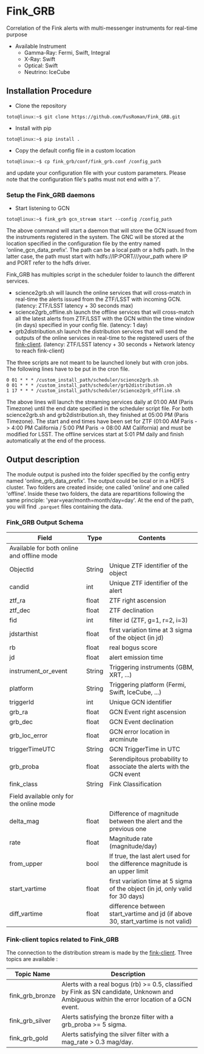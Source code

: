 # Fink_GRB
Correlation of the Fink alerts with multi-messenger instruments for real-time purpose
* Available Instrument
    * Gamma-Ray: Fermi, Swift, Integral
    * X-Ray: Swift
    * Optical: Swift
    * Neutrino: IceCube

## Installation Procedure

* Clone the repository
```console
toto@linux:~$ git clone https://github.com/FusRoman/Fink_GRB.git
```
* Install with pip
```console
toto@linux:~$ pip install .
```
* Copy the default config file in a custom location
```console
toto@linux:~$ cp fink_grb/conf/fink_grb.conf /config_path
```
and update your configuration file with your custom parameters.
Please note that the configuration file's paths must not end with a '/'.

### Setup the Fink_GRB daemons
* Start listening to GCN
```console
toto@linux:~$ fink_grb gcn_stream start --config /config_path 
```
The above command will start a daemon that will store the GCN issued from the instruments registered in the system. The GNC will be stored at the location specified in the configuration file by the entry named 'online_gcn_data_prefix'. The path can be a local path or a hdfs path. In the latter case, the path must start with hdfs://IP:PORT///your_path where IP and PORT refer to the hdfs driver.

Fink_GRB has multiples script in the scheduler folder to launch the different services.
* science2grb.sh will launch the online services that will cross-match in real-time the alerts issued from the ZTF/LSST with incoming GCN. (latency: ZTF/LSST latency + 30 seconds max)
* science2grb_offline.sh launch the offline services that will cross-match all the latest alerts from ZTF/LSST with the GCN within the time window (in days) specified in your config file. (latency: 1 day)
* grb2distribution.sh launch the distribution services that will send the outputs of the online services in real-time to the registered users of the [fink-client](https://github.com/astrolabsoftware/fink-client). (latency: ZTF/LSST latency + 30 seconds + Network latency to reach fink-client)

The three scripts are not meant to be launched lonely but with cron jobs. The following lines have to be put in the cron file.
```
0 01 * * * /custom_install_path/scheduler/science2grb.sh
0 01 * * * /custom_install_path/scheduler/grb2distribution.sh
1 17 * * * /custom_install_path/scheduler/science2grb_offline.sh
```
The above lines will launch the streaming services daily at 01:00 AM (Paris Timezone) until the end date specified in the scheduler script file. For both science2grb.sh and grb2distribution.sh, they finished at 05:00 PM (Paris Timezone). The start and end times have been set for ZTF (01:00 AM Paris -> 4:00 PM California / 5:00 PM Paris -> 08:00 AM California) and must be modified for LSST.
The offline services start at 5:01 PM daily and finish automatically at the end of the process. 

## Output description

The module output is pushed into the folder specified by the config entry named 'online_grb_data_prefix'.
The output could be local or in a HDFS cluster.
Two folders are created inside; one called 'online' and one called 'offline'. Inside these two folders, the data are repartitions following the same principle: 'year=year/month=month/day=day'. At the end of the path, you will find ```.parquet``` files containing the data.

### Fink_GRB Output Schema

|Field              |Type  |Contents                                                                          |
|-------------------|------|----------------------------------------------------------------------------------|
|Available for both online and offline mode                                                                   |
|ObjectId           |String|Unique ZTF identifier of the object                                               |
|candid             |int   |Unique ZTF identifier of the alert                                                 |
|ztf_ra             |float |ZTF right ascension                                                               |
|ztf_dec            |float |ZTF declination                                                                   |
|fid                |int   |filter id (ZTF, g=1, r=2, i=3)                                                    |
|jdstarthist        |float |first variation time at 3 sigma of the object (in jd)                             |
|rb                 |float |real bogus score                                                                  |
|jd                 |float |alert emission time                                                               | 
|instrument_or_event|String|Triggering instruments (GBM, XRT, ...)                                            |
|platform           |String|Triggering platform (Fermi, Swift, IceCube, ...)                                  |
|triggerId          |int   |Unique GCN identifier                                                             |
|grb_ra             |float |GCN Event right ascension                                                         |
|grb_dec            |float |GCN Event declination                                                             |
|grb_loc_error      |float |GCN error location in arcminute                                                   |
|triggerTimeUTC     |String|GCN TriggerTime in UTC                                                            |
|grb_proba          |float |Serendipitous probability to associate the alerts with the GCN event             |
|fink_class         |String|Fink Classification                                                               |
|                                                                                                             |
|Field available only for the online mode                                                                     |
|delta_mag          |float |Difference of magnitude between the alert and the previous one                    |
|rate               |float |Magnitude rate (magnitude/day)                                                    |
|from_upper         |bool  |If true, the last alert used for the difference magnitude is an upper limit       |
|start_vartime      |float |first variation time at 5 sigma of the object (in jd, only valid for 30 days)     |
|diff_vartime       |float |difference between start_vartime and jd (if above 30, start_vartime is not valid) |

### Fink-client topics related to Fink_GRB

The connection to the distribution stream is made by the [fink-client](https://github.com/astrolabsoftware/fink-client). Three topics are available :

|Topic Name     | Description                                                                              |
|---------------|------------------------------------------------------------------------------------------|
|fink_grb_bronze| Alerts with a real bogus (rb) >= 0.5, classified by Fink as SN candidate, Unknown and Ambiguous within the error location of a GCN event. |
|fink_grb_silver| Alerts satisfying the bronze filter with a grb_proba >= 5 sigma.|
|fink_grb_gold  |Alerts satisfying the silver filter with a mag_rate > 0.3 mag/day.|